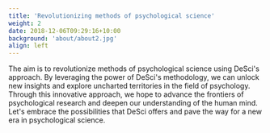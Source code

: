 ```yaml
---
title: 'Revolutionizing methods of psychological science'
weight: 2
date: 2018-12-06T09:29:16+10:00
background: 'about/about2.jpg'
align: left
---
```


The aim is to revolutionize methods of psychological science using DeSci's approach. By leveraging the power of DeSci's methodology, we can unlock new insights and explore uncharted territories in the field of psychology. Through this innovative approach, we hope to advance the frontiers of psychological research and deepen our understanding of the human mind. Let's embrace the possibilities that DeSci offers and pave the way for a new era in psychological science.
